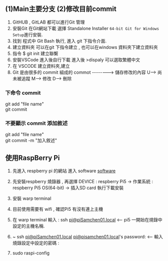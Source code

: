 
## (1)Main主要分支 (2)修改目前commit

1. GitHUB , GitLAB 都可以進行Git 管理
2. 安裝Git 在Git網站下載 選擇 Standalone Installer `64-bit Git for Windows Setup`進行安裝.
3. 找到 程式中 Git Bash 執行, 進入 git 下指令介面.
4. 建立資料夾 可以在git 下指令建立 , 也可以在windows 資料夾下建立資料夾
5. 指令 $ git init 建立聯繫
6. 安裝VSCode 進入後自行下載 進入後 >dispaly 可以選取繁體中文
7. 在 VSCODE 建立資料夾,建立
8. Git 是由很多的 commit 組成的
    commot --------> 儲存修改的內容
    U--> 尚未被追蹤
    M--> 修改
    D--> 刪除
### 下命令 commit
git add "file name"\
git commit
### 不要顯示 commit 添加敘述
git add "file name"\
git commit -m "加入敘述"
## 使用RaspBerry Pi 
1. 先進入 respberry pi 的網站 進入 software [software](https://www.raspberrypi.com/software/)
2. 先安裝respberry 燒錄器 , 再選擇 DEVICE : respberry Pi5 -> 作業系統 : respberry Pi5 OS(64-bit) -> 插入SD card 執行下載安裝
3. 安裝 warp terminal
4. 目前使用需要有 wifi , 確認Pi5 有沒有連上主機 
5. 在 warp terminal 輸入 : ssh pi@piSamchen01.local <-- pi5 一開始在燒錄中設定的主機名稱.
6.  ~ ssh pi@piSamchen01.local
    pi@pisamchen01.local's password: <-- 輸入燒錄設定中設定的密碼 :

 7. sudo raspi-config
